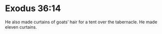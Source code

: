 # Exodus 36:14

He also made curtains of goats’ hair for a tent over the tabernacle. He made eleven curtains.
